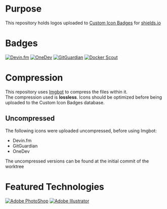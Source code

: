 # Purpose
This repository holds logos uploaded to [Custom Icon Badges](https://custom-icon-badges.demolab.com/) for [shields.io](https://shields.io)

# Badges
[![Devin.fm](https://custom-icon-badges.demolab.com/badge/devin.fm-232632.svg?style=for-the-badge&logo=devin.fm)](https://devin.fm)
[![OneDev](https://custom-icon-badges.demolab.com/badge/OneDev-23232c.svg?style=for-the-badge&logo=onedev&logoColor=white)](https://onedev.io)
[![GitGuardian](https://custom-icon-badges.demolab.com/badge/gitguardian-white.svg?style=for-the-badge&logo=gitguardian&logoColor=081736)](https://gitguardian.com)
[![Docker Scout](https://custom-icon-badges.demolab.com/badge/docker%20scout-376a5f.svg?style=for-the-badge&logo=docker-scout&logoColor=white)](https://www.docker.com/products/docker-scout/)

# Compression
This repository uses [Imgbot](https://imgbot.net/) to compress the files within it.<br>
The compression used is **lossless**. Icons should be optimized before being uploaded to the Custom Icon Badges database.

## Uncompressed
The following icons were uploaded uncompressed, before using Imgbot:
- Devin.fm
- GitGuardian
- OneDev

The uncompressed versions can be found at the initial commit of the worktree

# Featured Technologies
[![Adobe PhotoShop](https://img.shields.io/badge/PhotoShop-31A8FF.svg?style=for-the-badge&logo=adobe-photoshop&logoColor=001e36)](https://photoshop.com)
[![Adobe Illustrator](https://img.shields.io/badge/illustrator-ff9a00.svg?style=for-the-badge&logo=adobe-illustrator&logoColor=001e36)](https://adobe.com/products/illustrator)
